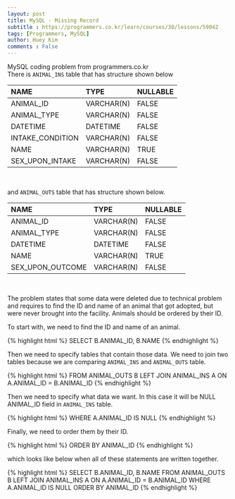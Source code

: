 ```yaml
---
layout: post
title: MySQL - Missing Record
subtitle : https://programmers.co.kr/learn/courses/30/lessons/59042
tags: [Programmers, MySQL]
author: Huey Kim
comments : False
---
```




MySQL coding problem from programmers.co.kr
<br>
There is `ANIMAL_INS` table that has structure shown below
<br>

| NAME  | TYPE | NULLABLE |
| :------- | :------ | :------ |
| ANIMAL_ID | VARCHAR(N) | FALSE |
| ANIMAL_TYPE | VARCHAR(N) | FALSE |
| DATETIME | DATETIME | FALSE |
| INTAKE_CONDITION | VARCHAR(N) | FALSE |
| NAME | VARCHAR(N) | TRUE |
| SEX_UPON_INTAKE | VARCHAR(N) | FALSE |
<br>

and `ANIMAL_OUTS` table that has structure shown below.
<br>

| NAME  | TYPE | NULLABLE |
| :------- | :------ | :------ |
| ANIMAL_ID | VARCHAR(N) | FALSE |
| ANIMAL_TYPE | VARCHAR(N) | FALSE |
| DATETIME | DATETIME | FALSE |
| NAME | VARCHAR(N) | TRUE |
| SEX_UPON_OUTCOME | VARCHAR(N) | FALSE |
<br>

The problem states that some data were deleted due to technical problem and requires to find the ID and name of an animal that got adopted, but were never brought into the facility. Animals should be ordered by their ID.
<br>

To start with, we need to find the ID and name of an animal.
<br>

{% highlight html %}
SELECT B.ANIMAL_ID, B.NAME
{% endhighlight %}
<br>

Then we need to specify tables that contain those data.
We need to join two tables because we are comparing `ANIMAL_INS` and `ANIMAL_OUTS` table.
<br>

{% highlight html %}
FROM ANIMAL_OUTS B LEFT JOIN ANIMAL_INS A ON A.ANIMAL_ID = B.ANIMAL_ID
{% endhighlight %}
<br>

Then we need to specify what data we want.
In this case it will be NULL ANIMAL_ID field in `ANIMAL_INS` table.
<br>

{% highlight html %}
WHERE A.ANIMAL_ID IS NULL
{% endhighlight %}
<br>

Finally, we need to order them by their ID.
<br>

{% highlight html %}
ORDER BY ANIMAL_ID
{% endhighlight %}
<br>

which looks like below when all of these statements are written together.
<br>

{% highlight html %}
SELECT 
    B.ANIMAL_ID, 
    B.NAME
FROM ANIMAL_OUTS B LEFT JOIN ANIMAL_INS A ON A.ANIMAL_ID = B.ANIMAL_ID
WHERE A.ANIMAL_ID IS NULL
ORDER BY ANIMAL_ID
{% endhighlight %}
